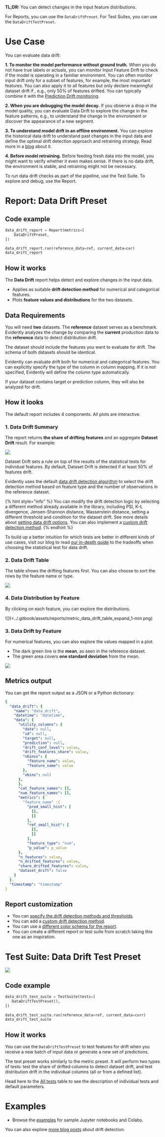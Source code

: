 **TL;DR:** You can detect changes in the input feature distributions.

For Reports, you can use the `DataDriftPreset`. For Test Suites, you can use the `DataDriftTestPreset`.  

# Use Case

You can evaluate data drift: 

**1. To monitor the model performance without ground truth.** When you do not have true labels or actuals, you can monitor Input Feature Drift to check if the model is operating in a familiar environment. You can often monitor input drift only for a subset of features, for example, the most important features. You can also apply it to all features but only declare meaningful dataset drift if , e.g.,  only 50% of features drifted. You can typically combine it with the [Prediction Drift monitoring](prediction-drift.md). 

**2. When you are debugging the model decay.** If you observe a drop in the model quality, you can evaluate Data Drift to explore the change in the feature patterns, e.g., to understand the change in the environment or discover the appearance of a new segment. 

**3. To understand model drift in an offline environment.** You can explore the historical data drift to understand past changes in the input data and define the optimal drift detection approach and retraining strategy. Read more in a [blog](https://evidentlyai.com/blog/tutorial-3-historical-data-drift) about it.

**4. Before model retraining.** Before feeding fresh data into the model, you might want to verify whether it even makes sense. If there is no data  drift, the environment is stable, and retraining might not be necessary.

To run data drift checks as part of the pipeline, use the Test Suite. To explore and debug, use the Report.  

# Report: Data Drift Preset 

## Code example

```python
data_drift_report = Report(metrics=[
    DataDriftPreset,
])

data_drift_report.run(reference_data=ref, current_data=cur)
data_drift_report
```

## How it works

The **Data Drift** report helps detect and explore changes in the input data.

* Applies as suitable **drift detection method** for numerical and categorical features.
* Plots **feature values and distributions** for the two datasets.

## Data Requirements

You will need **two** datasets. The **reference** dataset serves as a benchmark. Evidently analyzes the change by comparing the **current** production data to the **reference** data to detect distribution drift.

The dataset should include the features you want to evaluate for drift. The schema of both datasets should be identical.

Evidently can evaluate drift both for numerical and categorical features. You can explicitly specify the type of the column in column mapping. If it is not specified, Evidently will define the column type automatically.

If your dataset contains target or prediction column, they will also be analyzed for drift. 

## How it looks

The default report includes 4 components. All plots are interactive.

### 1. Data Drift Summary

The report returns **the share of drifting features** and an aggregate **Dataset Drift** result. For example:

![](../.gitbook/assets/reports/metric_dataset_drift-min.png)

Dataset Drift sets a rule on top of the results of the statistical tests for individual features. By default, Dataset Drift is detected if at least 50% of features drift.

Evidently uses the default [data drift detection algorithm](../reference/data-drift-algorithm.md) to select the drift detection method based on feature type and the number of observations in the reference dataset.

{% hint style="info" %}
You can modify the drift detection logic by selecting a different method already available in the library, including PSI, K–L divergence, Jensen-Shannon distance, Wasserstein distance, setting a different threshold and condition for the dataset drift. See more details about [setting data drift options](../customization/options-for-statistical-tests.md). You can also implement a [custom drift detection method](../customization/add-custom-metric-or-test.md). 
{% endhint %}

To build up a better intuition for which tests are better in different kinds of use cases, visit our blog to read [our in-depth guide](https://evidentlyai.com/blog/data-drift-detection-large-datasets) to the tradeoffs when choosing the statistical test for data drift.

### 2. Data Drift Table

The table shows the drifting features first. You can also choose to sort the rows by the feature name or type.

![](../.gitbook/assets/reports/metric_data_drift_table-min.png)

### 4. Data Distribution by Feature

By clicking on each feature, you can explore the distributions.

![](<../.gitbook/assets/reports/metric_data_drift_table_expand_1-min.png)

### 3. Data Drift by Feature

For numerical features, you can also explore the values mapped in a plot.

* The dark green line is the **mean**, as seen in the reference dataset.
* The green area covers **one standard deviation** from the mean.

![](<../.gitbook/assets/reports/metric_data_drift_table_expand_2-min.png>)

## Metrics output

You can get the report output as a JSON or a Python dictionary:

```yaml
{
  "data_drift": {
    "name": "data_drift",
    "datetime": "datetime",
    "data": {
      "utility_columns": {
        "date": null,
        "id": null,
        "target": null,
        "prediction": null,
        "drift_conf_level": value,
        "drift_features_share": value,
        "nbinsx": {
          "feature_name": value,
          "feature_name": value
        },
        "xbins": null
      },
      },
      "cat_feature_names": [],
      "num_feature_names": [],
      "metrics": {
        "feature_name" :{
          "prod_small_hist": [
            [],
            []
          ],
          "ref_small_hist": [
            [],
            []
          ],
          "feature_type": "num",
          "p_value": p_value
      },
      "n_features": value,
      "n_drifted_features": value,
      "share_drifted_features": value,
      "dataset_drift": false
    }
  },
  "timestamp": "timestamp"
}
```

## Report customization

* You can [specify the drift detection methods and thresholds](../customization/options-for-statistical-tests.md). 
* You can add a [custom drift detection method](../customization/add-custom-metric-or-test.md).
* You can use a [different color schema for the report](../customization/options-for-color-schema.md). 
* You can create a different report or test suite from scratch taking this one as an inspiration. 

# Test Suite: Data Drift Test Preset 

![](../.gitbook/assets/tests/test_preset_data_drift-min.png)

## Code example

```python
data_drift_test_suite = TestSuite(tests=[
   DataDriftTestPreset(),
])
 
data_drift_test_suite.run(reference_data=ref, current_data=curr)
data_drift_test_suite
```

## How it works

You can use the `DataDriftTestPreset` to test features for drift when you receive a new batch of input data or generate a new set of predictions.

The test preset works similarly to the metric preset. It will perform two types of tests: test the share of drifted columns to detect dataset drift, and test distribution drift in the individual columns (all or from a defined list).  

Head here to the [All tests](../reference/all-tests.md) table to see the description of individual tests and default parameters. 

# Examples

* Browse the [examples](../get-started/examples.md) for sample Jupyter notebooks and Colabs.

You can also explore [more blog posts](https://www.evidentlyai.com/tags/data-drift) about drift detection. 
